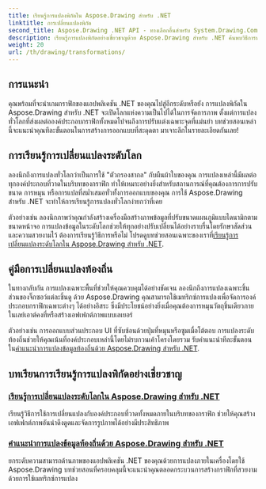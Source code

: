 ```yaml
---
title: เรียนรู้การแปลงพิกัดใน Aspose.Drawing สำหรับ .NET
linktitle: การเปลี่ยนแปลงพิกัด
second_title: Aspose.Drawing .NET API - ทางเลือกอื่นสำหรับ System.Drawing.Common
description: เรียนรู้การแปลงพิกัดอย่างเชี่ยวชาญด้วย Aspose.Drawing สำหรับ .NET ค้นพบวิธีการนำการแปลงระดับโลกและระดับท้องถิ่นมาใช้เพื่อสร้างความเป็นเลิศด้านภาพ
weight: 20
url: /th/drawing/transformations/
---
```

## การแนะนำ

คุณพร้อมที่จะนำเกมกราฟิกของแอปพลิเคชัน .NET ของคุณไปสู่อีกระดับหรือยัง การแปลงพิกัดใน Aspose.Drawing สำหรับ .NET จะเปิดโลกแห่งความเป็นไปได้ในการจัดการภาพ ตั้งแต่การแปลงทั่วโลกที่ส่งผลต่อองค์ประกอบกราฟิกทั้งหมดไปจนถึงการปรับแต่งเฉพาะจุดที่แม่นยำ บทช่วยสอนเหล่านี้จะแนะนำคุณทีละขั้นตอนในการสร้างการออกแบบที่สะดุดตา มาเจาะลึกในรายละเอียดกันเลย!

## การเรียนรู้การเปลี่ยนแปลงระดับโลก

ลองนึกถึงการแปลงทั่วโลกว่าเป็นการใช้ "ตัวกรองสากล" กับผืนผ้าใบของคุณ การแปลงเหล่านี้มีผลต่อทุกองค์ประกอบที่วาดในบริบทของกราฟิก ทำให้เหมาะอย่างยิ่งสำหรับสถานการณ์ที่คุณต้องการการปรับขนาด การหมุน หรือการแปลที่สม่ำเสมอทั่วทั้งการออกแบบของคุณ การใช้ Aspose.Drawing สำหรับ .NET จะทำให้การเรียนรู้การแปลงทั่วโลกง่ายกว่าที่เคย

ตัวอย่างเช่น ลองนึกภาพว่าคุณกำลังสร้างเครื่องมือสร้างภาพข้อมูลที่ปรับขนาดแผนภูมิแบบไดนามิกตามขนาดหน้าจอ การแปลงข้อมูลในระดับโลกช่วยให้ทุกอย่างปรับเปลี่ยนได้อย่างราบรื่นโดยรักษาสัดส่วนและความสวยงามไว้ ต้องการเรียนรู้วิธีการหรือไม่ โปรดดูบทช่วยสอนเฉพาะของเราที่[เรียนรู้การเปลี่ยนแปลงระดับโลกใน Aspose.Drawing สำหรับ .NET](./mastering-global-transformations/).

## คู่มือการเปลี่ยนแปลงท้องถิ่น

ในทางกลับกัน การแปลงเฉพาะพื้นที่ช่วยให้คุณควบคุมได้อย่างชัดเจน ลองนึกถึงการแปลงเฉพาะชิ้นส่วนของจิ๊กซอว์แต่ละชิ้นดู ด้วย Aspose.Drawing คุณสามารถใช้เมทริกซ์การแปลงเพื่อจัดการองค์ประกอบกราฟิกเฉพาะต่างๆ ได้อย่างอิสระ ซึ่งมีประโยชน์อย่างยิ่งเมื่อคุณต้องการหมุนวัตถุชิ้นเดียวภายในเลย์เอาต์คงที่หรือสร้างเอฟเฟกต์ภาพแบบเลเยอร์

 ตัวอย่างเช่น การออกแบบส่วนประกอบ UI ที่ซับซ้อนด้วยปุ่มที่หมุนหรือซูมเมื่อโต้ตอบ การแปลงระดับท้องถิ่นช่วยให้คุณเน้นที่องค์ประกอบเหล่านี้โดยไม่รบกวนเค้าโครงโดยรวม รับคำแนะนำทีละขั้นตอนใน[คำแนะนำการแปลงข้อมูลท้องถิ่นด้วย Aspose.Drawing สำหรับ .NET](./guide-to-local-transformation/).

## บทเรียนการเรียนรู้การแปลงพิกัดอย่างเชี่ยวชาญ
### [เรียนรู้การเปลี่ยนแปลงระดับโลกใน Aspose.Drawing สำหรับ .NET](./mastering-global-transformations/)
เรียนรู้วิธีการใช้การเปลี่ยนแปลงกับองค์ประกอบที่วาดทั้งหมดภายในบริบทของกราฟิก ช่วยให้คุณสร้างเอฟเฟกต์ภาพอันน่าดึงดูดและจัดการรูปภาพได้อย่างมีประสิทธิภาพ
### [คำแนะนำการแปลงข้อมูลท้องถิ่นด้วย Aspose.Drawing สำหรับ .NET](./guide-to-local-transformation/)
ยกระดับความสามารถด้านภาพของแอปพลิเคชัน .NET ของคุณด้วยการแปลงภายในเครื่องโดยใช้ Aspose.Drawing บทช่วยสอนที่ครอบคลุมนี้จะแนะนำคุณตลอดกระบวนการสร้างกราฟิกที่สวยงามด้วยการใช้เมทริกซ์การแปลง